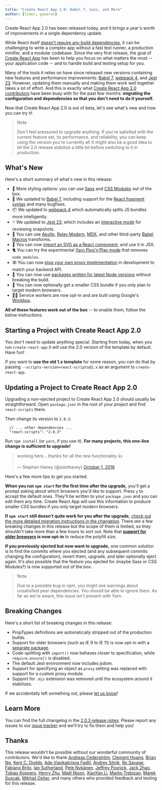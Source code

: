 ```yaml
---
title: "Create React App 2.0: Babel 7, Sass, and More"
author: [timer, gaearon]
---
```


Create React App 2.0 has been released today, and it brings a year's worth of improvements in a single dependency update.

While React itself [doesn't require any build dependencies](/docs/create-a-new-react-app.html), it can be challenging to write a complex app without a fast test runner, a production minifier, and a modular codebase. Since the very first release, the goal of [Create React App](https://github.com/facebook/create-react-app) has been to help you focus on what matters the most -- your application code -- and to handle build and testing setup for you.

Many of the tools it relies on have since released new versions containing new features and performance improvements: [Babel 7](https://babeljs.io/blog/2018/08/27/7.0.0), [webpack 4](https://medium.com/webpack/webpack-4-released-today-6cdb994702d4), and [Jest 23](https://jestjs.io/blog/2018/05/29/jest-23-blazing-fast-delightful-testing.html). However, updating them manually and making them work well together takes a lot of effort. And this is exactly what [Create React App 2.0 contributors](https://github.com/facebook/create-react-app/graphs/contributors) have been busy with for the past few months: **migrating the configuration and dependencies so that you don't need to do it yourself.**

Now that Create React App 2.0 is out of beta, let's see what's new and how you can try it!

>Note
>
>Don't feel pressured to upgrade anything. If you're satisfied with the current feature set, its performance, and reliability, you can keep using the version you're currently at! It might also be a good idea to let the 2.0 release stabilize a little bit before switching to it in production.

## What's New

Here's a short summary of what's new in this release:

* 🎉 More styling options: you can use [Sass](https://github.com/facebook/create-react-app/blob/master/packages/react-scripts/template/README.md#adding-a-sass-stylesheet) and [CSS Modules](https://github.com/facebook/create-react-app/blob/master/packages/react-scripts/template/README.md#adding-a-css-modules-stylesheet) out of the box.
* 🐠 We updated to [Babel 7](https://babeljs.io/blog/2018/08/27/7.0.0), including support for the [React fragment syntax](/docs/fragments.html#short-syntax) and many bugfixes.
* 📦 We updated to [webpack 4](https://medium.com/webpack/webpack-4-released-today-6cdb994702d4) which automatically splits JS bundles more intelligently.
* 🃏 We updated to [Jest 23](https://jestjs.io/blog/2018/05/29/jest-23-blazing-fast-delightful-testing.html), which includes an [interactive mode](https://jestjs.io/blog/2018/05/29/jest-23-blazing-fast-delightful-testing#interactive-snapshot-mode) for reviewing snapshots.
* 💎 You can use [Apollo](https://github.com/leoasis/graphql-tag.macro#usage), [Relay Modern](https://github.com/facebook/relay/pull/2171#issuecomment-411459604), [MDX](https://github.com/facebook/create-react-app/issues/5149#issuecomment-425396995), and other third-party [Babel Macros](https://babeljs.io/blog/2017/09/11/zero-config-with-babel-macros) transforms.
* 🌠 You can now [import an SVG as a React component](https://github.com/facebook/create-react-app/blob/master/packages/react-scripts/template/README.md#adding-svgs), and use it in JSX.
* 🐈 You can try the experimental [Yarn Plug'n'Play mode](https://github.com/yarnpkg/rfcs/pull/101) that removes `node_modules`.
* 🕸 You can now [plug your own proxy implementation](https://github.com/facebook/create-react-app/blob/master/packages/react-scripts/template/README.md#configuring-the-proxy-manually) in development to match your backend API.
* 🚀 You can now use [packages written for latest Node versions](https://github.com/sindresorhus/ama/issues/446#issuecomment-281014491) without breaking the build.
* 💄 You can now optionally get a smaller CSS bundle if you only plan to target modern browsers.
* 👷‍♀️ Service workers are now opt-in and are built using Google's [Workbox](https://developers.google.com/web/tools/workbox/).

**All of these features work out of the box** -- to enable them, follow the below instructions.

## Starting a Project with Create React App 2.0

You don't need to update anything special. Starting from today, when you run `create-react-app` it will use the 2.0 version of the template by default. Have fun!

If you want to **use the old 1.x template** for some reason, you can do that by passing `--scripts-version=react-scripts@1.x` as an argument to `create-react-app`.

## Updating a Project to Create React App 2.0

Upgrading a non-ejected project to Create React App 2.0 should usually be straightforward. Open `package.json` in the root of your project and find `react-scripts` there.

Then change its version to `2.0.3`:

```js{2}
  // ... other dependencies ...
  "react-scripts": "2.0.3"
```

Run `npm install` (or `yarn`, if you use it). **For many projects, this one-line change is sufficient to upgrade!**

<blockquote class="twitter-tweet" data-conversation="none" data-dnt="true"><p lang="en" dir="ltr">working here... thanks for all the new functionality 👍</p>&mdash; Stephen Haney (@sdothaney) <a href="https://twitter.com/sdothaney/status/1046822703116607490?ref_src=twsrc%5Etfw">October 1, 2018</a></blockquote>

Here's a few more tips to get you started.

**When you run `npm start` for the first time after the upgrade,** you'll get a prompt asking about which browsers you'd like to support. Press `y` to accept the default ones. They'll be written to your `package.json` and you can edit them any time. Create React App will use this information to produce smaller CSS bundles if you only target modern browsers.

**If `npm start` still doesn't quite work for you after the upgrade,** [check out the more detailed migration instructions in the changelog](https://github.com/facebook/create-react-app/blob/master/CHANGELOG.md#202-october-1-2018). There *are* a few breaking changes in this release but the scope of them is limited, so they shouldn't take more than a few hours to sort out. Note that **[support for older browsers](https://github.com/facebook/create-react-app/blob/next/packages/react-app-polyfill/README.md) is now opt-in** to reduce the polyfill size.

**If you previously ejected but now want to upgrade,** one common solution is to find the commits where you ejected (and any subsequent commits changing the configuration), revert them, upgrade, and later optionally eject again. It's also possible that the feature you ejected for (maybe Sass or CSS Modules?) is now supported out of the box.

>Note
>
>Due to a possible bug in npm, you might see warnings about unsatisfied peer dependencies. You should be able to ignore them. As far as we're aware, this issue isn't present with Yarn.

## Breaking Changes

Here's a short list of breaking changes in this release:

* PropTypes definitions are automatically stripped out of the production builds.
* Support for older browsers (such as IE 9 to IE 11) is now opt-in with a [separate package](https://github.com/facebook/create-react-app/tree/master/packages/react-app-polyfill).
* Code-splitting with `import()` now behaves closer to specification, while `require.ensure()` is disabled.
* The default Jest environment now includes jsdom.
* Support for specifying an object as `proxy` setting was replaced with support for a custom proxy module.
* Support for `.mjs` extension was removed until the ecosystem around it stabilizes.

If we accidentally left something out, please [let us know](https://github.com/facebook/create-react-app/issues/new)!

## Learn More

You can find the full changelog in the [2.0.3 release notes](https://github.com/facebook/create-react-app/releases/tag/v2.0.3). Please report any issues to our [issue tracker](https://github.com/facebook/create-react-app/issues/new) and we'll try to fix them and help you!

## Thanks

This release wouldn't be possible without our wonderful community of contributors. We'd like to thank [Andreas Cederström](https://github.com/andriijas), [Clement Hoang](https://github.com/clemmy), [Brian Ng](https://github.com/existentialism), [Kent C. Dodds](https://github.com/kentcdodds), [Ade Viankakrisna Fadlil](https://github.com/viankakrisna), [Andrey Sitnik](https://github.com/ai), [Ro Savage](https://github.com/ro-savage), [Fabiano Brito](https://github.com/Fabianopb), [Ian Sutherland](https://github.com/iansu), [Pete Nykänen](https://github.com/petetnt), [Jeffrey Posnick](https://github.com/jeffposnick), [Jack Zhao](https://github.com/bugzpodder), [Tobias Koppers](https://github.com/sokra), [Henry Zhu](https://github.com/hzoo), [Maël Nison](https://github.com/arcanis), [XiaoYan Li](https://github.com/lixiaoyan), [Marko Trebizan](https://github.com/themre), [Marek Suscak](https://github.com/mareksuscak), [Mikhail Osher](https://github.com/miraage), and many others who provided feedback and testing for this release.
